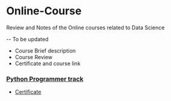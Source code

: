# Online-Course
Review and Notes of the Online courses related to Data Science

-- To be updated

- Course Brief description 
- Course Review
- Certificate and course link


### [Python Programmer track](https://www.datacamp.com/tracks/python-programming?version=1)
  * [Certificate](https://www.datacamp.com/statement-of-accomplishment/track/321ec4346cd4e2d7253fb18971552543e7c10383)
